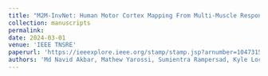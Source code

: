 ```yaml
---
title: "M2M-InvNet: Human Motor Cortex Mapping From Multi-Muscle Response Using TMS and Generative 3D Convolutional Network"
collection: manuscripts
permalink: 
date: 2024-03-01
venue: 'IEEE TNSRE'
paperurl: 'https://ieeexplore.ieee.org/stamp/stamp.jsp?arnumber=10473158'
authors: 'Md Navid Akbar, Mathew Yarossi, Sumientra Rampersad, Kyle Lockwood, Aria Masoomi, et al.'
---
```

